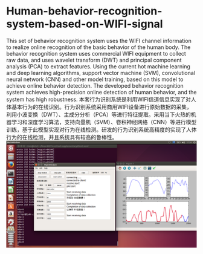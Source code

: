 # Human-behavior-recognition-system-based-on-WIFI-signal
This set of behavior recognition system uses the WIFI channel information to realize online recognition of the basic behavior of the human body. The behavior recognition system uses commercial WIFI equipment to collect raw data, and uses wavelet transform (DWT) and principal component analysis (PCA) to extract features. Using the current hot machine learning and deep learning algorithms, support vector machine (SVM), convolutional neural network (CNN) and other model training, based on this model to achieve online behavior detection. The developed behavior recognition system achieves high-precision online detection of human behavior, and the system has high robustness.
本套行为识别系统是利用WIFI信道信息实现了对人体基本行为的在线识别。行为识别系统采用商用WIFI设备进行原始数据的采集，利用小波变换（DWT）、主成分分析（PCA）等进行特征提取。采用当下火热的机器学习和深度学习算法，支持向量机（SVM）、卷积神经网络（CNN）等进行模型训练，基于此模型实现对行为在线检测。研发的行为识别系统高精度的实现了人体行为的在线检测，并且系统具有较高的鲁棒性。
![linear svm ](https://github.com/anbo1024/Human-behavior-recognition-system-based-on-WIFI-signal/blob/master/pic/1.png)
